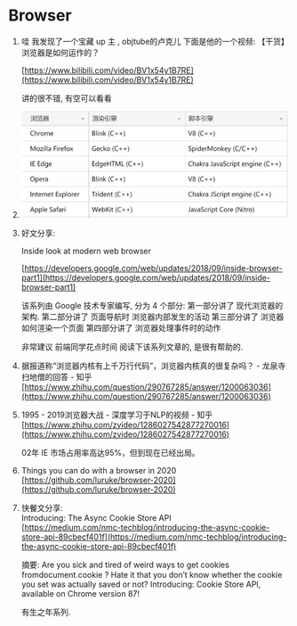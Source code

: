 # Browser

1. 哇 我发现了一个宝藏 up 主 , objtube的卢克儿 下面是他的一个视频: 【干货】浏览器是如何运作的？

   [https://www.bilibili.com/video/BV1x54y1B7RE](https://www.bilibili.com/video/BV1x54y1B7RE)

   讲的很不错, 有空可以看看

2. ![image-20201122150208414](../../.gitbook/assets/image-20201122150208414%20%282%29%20%282%29.png)
3. 好文分享:

   Inside look at modern web browser

   [https://developers.google.com/web/updates/2018/09/inside-browser-part1](https://developers.google.com/web/updates/2018/09/inside-browser-part1)

   该系列由 Google 技术专家编写, 分为 4 个部分: 第一部分讲了 现代浏览器的架构. 第二部分讲了 页面导航时 浏览器内部发生的活动 第三部分讲了 浏览器如何渲染一个页面 第四部分讲了 浏览器处理事件时的动作

   非常建议 前端同学花点时间 阅读下该系列文章的, 是很有帮助的.

4. 据报道称“浏览器内核有上千万行代码”，浏览器内核真的很复杂吗？ - 龙泉寺扫地僧的回答 - 知乎 [https://www.zhihu.com/question/290767285/answer/1200063036](https://www.zhihu.com/question/290767285/answer/1200063036)
5. 1995 - 2019浏览器大战 - 深度学习于NLP的视频 - 知乎 [https://www.zhihu.com/zvideo/1286027542877270016](https://www.zhihu.com/zvideo/1286027542877270016)

   02年 IE 市场占用率高达95%，但到现在已经出局。

6. Things you can do with a browser in 2020 [https://github.com/luruke/browser-2020](https://github.com/luruke/browser-2020)
7. 快餐文分享:   
   Introducing: The Async Cookie Store API   
   [https://medium.com/nmc-techblog/introducing-the-async-cookie-store-api-89cbecf401f](https://medium.com/nmc-techblog/introducing-the-async-cookie-store-api-89cbecf401f)

   摘要: Are you sick and tired of weird ways to get cookies fromdocument.cookie ? Hate it that you don’t know whether the cookie you set was actually saved or not? Introducing: Cookie Store API, available on Chrome version 87!

   有生之年系列.

